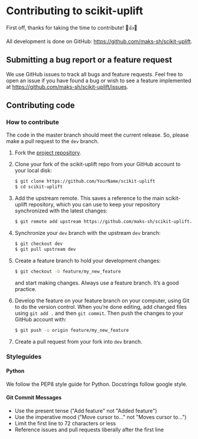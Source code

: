 # Contributing to scikit-uplift

First off, thanks for taking the time to contribute! 🙌👍🎉

All development is done on GitHub: https://github.com/maks-sh/scikit-uplift.

## Submitting a bug report or a feature request

We use GitHub issues to track all bugs and feature requests.
Feel free to open an issue if you have found a bug or wish to see a feature implemented at https://github.com/maks-sh/scikit-uplift/issues.

## Contributing code

### How to contribute

The code in the master branch should meet the current release. 
So, please make a pull request to the ``dev`` branch.

1. Fork the [project repository](https://github.com/maks-sh/scikit-uplift).
2. Clone your fork of the scikit-uplift repo from your GitHub account to your local disk:
    ``` bash
    $ git clone https://github.com/YourName/scikit-uplift
    $ cd scikit-uplift
    ```
3. Add the upstream remote. This saves a reference to the main scikit-uplift repository, which you can use to keep your repository synchronized with the latest changes:
    ``` bash
    $ git remote add upstream https://github.com/maks-sh/scikit-uplift.git
    ```
4. Synchronize your ``dev`` branch with the upstream ``dev`` branch:
    ``` bash
    $ git checkout dev
    $ git pull upstream dev
    ```
5. Create a feature branch to hold your development changes:
    ``` bash
    $ git checkout -b feature/my_new_feature
    ```
    and start making changes. Always use a feature branch. It’s a good practice.
6. Develop the feature on your feature branch on your computer, using Git to do the version control. When you’re done editing, add changed files using ``git add .`` and then ``git commit``.
Then push the changes to your GitHub account with:

    ``` bash
    $ git push -u origin feature/my_new_feature
    ```
7. Create a pull request from your fork into ``dev`` branch.

### Styleguides

#### Python

We follow the PEP8 style guide for Python. Docstrings follow google style.

#### Git Commit Messages

* Use the present tense ("Add feature" not "Added feature")
* Use the imperative mood ("Move cursor to..." not "Moves cursor to...")
* Limit the first line to 72 characters or less
* Reference issues and pull requests liberally after the first line
